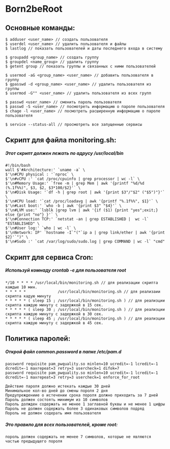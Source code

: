 # Born2beRoot


## Основные команды:
	$ adduser <user_name> // создать пользователя
	$ userdel <user_name> // удалить пользователя и файлы
	$ lastlog // показать пользователей и даты последнего входа в систему
	
	$ groupadd <group_name> // создать группу
	$ groupdel <name_group> // удалить группу
	$ getent group // показать группы и связанных с ними пользователей
	
	$ usermod -aG <group_name> <user_name> // добавить пользователя в группу
	$ gpasswd -d <group_name> <user_name> // удалить пользователя из группы
	$ usermod -G"" <user_name> // удалить пользователя из всех групп
	
	$ passwd <user_name> // сменить пароль пользователя
	$ passwd -S <user_name> // посмотреть информацию о пароле пользователя
	$ chage -l <user_name> // посмотреть расширенную информацию о пароле пользователя
		
	$ service --status-all // просмотреть все запущенные сервисы
	
## Скрипт для файла monitoring.sh:
##### Этот скрипт должен лежать по адрусу /usr/local/bin
	#!/bin/bash
	wall $'#Architecture:' `uname -a` \
	$'\n#CPU physical : '`nproc` \
	$'\n#vCPU :' `cat /proc/cpuinfo | grep processor | wc -l` \
	$'\n#Memory Usage:' `free -m | grep Mem | awk '{printf "%d/%d (%.1f%%)", $3, $2, $3*100/$2}'` \
	$'\n#Disk Usage: '`df -h | grep root | awk '{print $3"/"$2" ("$5")"}'` \
	$'\n#CPU load: '`cat /proc/loadavg | awk '{printf "%.1f%%", $1}'` \
	$'\n#Last boot:' `who -b | awk '{print $3" "$4}'` \
	$'\n#LVM use:' `lsblk |grep lvm | awk '{if ($1) {print "yes";exit;} else {print "no"} }'` \
	$'\n#Connection TCP:' `netstat -an | grep ESTABLISHED |  wc -l` "ESTABLISHED" \
	$'\n#User log:' `who | wc -l` \
	$'\nNetwork: IP' `hostname -I`"("`ip a | grep link/ether | awk '{print $2}'`")" \
	$'\n#Sudo :' `cat /var/log/sudo/sudo.log | grep COMMAND | wc -l` "cmd"


## Скрипт для сервиса Cron:
##### Используй комнаду crontab -e для пользователя root
	*/10 * * * * /usr/local/bin/monitoring.sh // для реализации скрипта каждые 10 мин.
	* * * * *              /usr/local/bin/monitoring.sh // для реализаии скрипта кадую минуту
	* * * * * ( sleep 15 ; /usr/local/bin/monitoring.sh ) // для реализции скрипта каждую минуту с задержкой в 15 сек.
	* * * * * ( sleep 30 ; /usr/local/bin/monitoring.sh ) // для реализции скрипта каждую минуту с задержкой в 30 сек.
	* * * * * ( sleep 45 ; /usr/local/bin/monitoring.sh ) // для реализции скрипта каждую минуту с задержкой в 45 сек.
	
	
## Политика паролей:
#####  Открой файл common.password в папке /etc/pam.d
	
	password requisite pam_pwquality.so minlen=10 ucredit=-1 lcredit=-1 dcredit=-1 maxrepeat=3 retry=3 usercheck=1 difok=7
	password requisite pam_pwquality.so minlen=10 ucredit=-1 lcredit=-1 dcredit=-1 maxrepeat=3 retry=3 usercheck=1 enforce_for_root
	
	Действие пароля должно истекать каждые 30 дней
	Минимальное кол-во дней до смены пороля 2 дня
	Предупреждениие о истечении срока пороля должно приходить за 7 дней
	Пароль должен состоять минимум из 10 символов
	Пароль должден содержать не менее 1 заглавной буквы и не менее 1 цифры
	Пароль не должен содержать более 3 одинаковых символов подряд
	Пороль не должен содерать имя пользователя
	
##### Это правило для всех пользователей, кроме root:
	пороль должен содержать не менее 7 символов, которые не являются частью предыдущего пороля
	
